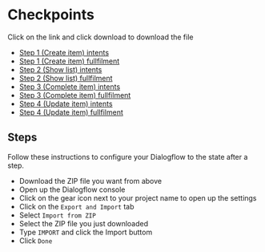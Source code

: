 # Checkpoints

Click on the link and click download to download the file

- [Step 1 (Create item) intents](./code/intents/intents.step.1.zip)
- [Step 1 (Create item) fullfilment](./code/functions/index.step1.js)
- [Step 2 (Show list) intents](./code/intents/intents.step.1.zip)
- [Step 2 (Show list) fullfilment](./code/functions/index.step2.js)
- [Step 3 (Complete item) intents](./code/intents/intents.step.1.zip)
- [Step 3 (Complete item) fullfilment](./code/functions/index.step3.js)
- [Step 4 (Update item) intents](./code/intents/intents.step.1.zip)
- [Step 4 (Update item) fullfilment](./code/functions/index.step4.js)

## Steps

Follow these instructions to configure your Dialogflow to the state after a step.

- Download the ZIP file you want from above
- Open up the Dialogflow console
- Click on the gear icon next to your project name to open up the settings
- Click on the `Export and Import` tab
- Select `Import from ZIP`
- Select the ZIP file you just downloaded
- Type `IMPORT` and click the Import buttom
- Click `Done`
